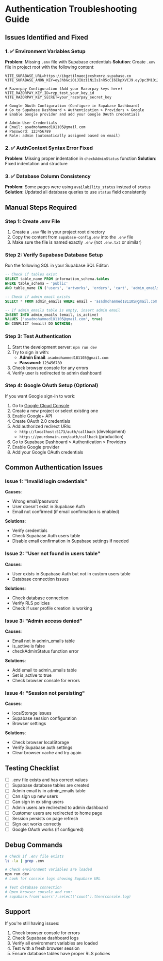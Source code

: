 # Authentication Troubleshooting Guide

## Issues Identified and Fixed

### 1. ✅ **Environment Variables Setup**
**Problem**: Missing `.env` file with Supabase credentials
**Solution**: Create `.env` file in project root with the following content:

```env
VITE_SUPABASE_URL=https://ibgztilnaecjexshxmrz.supabase.co
VITE_SUPABASE_ANON_KEY=eyJhbGciOiJIUzI1NiIsInR5cCI6IkpXVCJ9.eyJpc3MiOiJzdXBhYmFzZSIsInJlZiI6ImliZ3p0aWxuYWVjamV4c2h4bXJ6Iiwicm9sZSI6ImFub24iLCJpYXQiOjE3NTc2ODEzMTIsImV4cCI6MjA3MzI1NzMxMn0.BXVkSNLdZb6y6SyzBGIcr7MiFDsjUwY9LU01dJwmGRo

# Razorpay Configuration (Add your Razorpay keys here)
VITE_RAZORPAY_KEY_ID=rzp_test_your_key_id
VITE_RAZORPAY_KEY_SECRET=your_razorpay_secret_key

# Google OAuth Configuration (Configure in Supabase Dashboard)
# Go to Supabase Dashboard > Authentication > Providers > Google
# Enable Google provider and add your Google OAuth credentials

# Admin User Credentials
# Email: asadmohammed181105@gmail.com
# Password: 123456789
# Role: admin (automatically assigned based on email)
```

### 2. ✅ **AuthContext Syntax Error Fixed**
**Problem**: Missing proper indentation in `checkAdminStatus` function
**Solution**: Fixed indentation and structure

### 3. ✅ **Database Column Consistency**
**Problem**: Some pages were using `availability_status` instead of `status`
**Solution**: Updated all database queries to use `status` field consistently

## Manual Steps Required

### Step 1: Create .env File
1. Create a `.env` file in your project root directory
2. Copy the content from `supabase-config.env` into the `.env` file
3. Make sure the file is named exactly `.env` (not `.env.txt` or similar)

### Step 2: Verify Supabase Database Setup
Run the following SQL in your Supabase SQL Editor:

```sql
-- Check if tables exist
SELECT table_name FROM information_schema.tables 
WHERE table_schema = 'public' 
AND table_name IN ('users', 'artworks', 'orders', 'cart', 'admin_emails');

-- Check if admin email exists
SELECT * FROM admin_emails WHERE email = 'asadmohammed181105@gmail.com';

-- If admin_emails table is empty, insert admin email
INSERT INTO admin_emails (email, is_active) 
VALUES ('asadmohammed181105@gmail.com', true) 
ON CONFLICT (email) DO NOTHING;
```

### Step 3: Test Authentication
1. Start the development server: `npm run dev`
2. Try to sign in with:
   - **Admin Email**: `asadmohammed181105@gmail.com`
   - **Password**: `123456789`
3. Check browser console for any errors
4. Verify user is redirected to admin dashboard

### Step 4: Google OAuth Setup (Optional)
If you want Google sign-in to work:

1. Go to [Google Cloud Console](https://console.cloud.google.com/)
2. Create a new project or select existing one
3. Enable Google+ API
4. Create OAuth 2.0 credentials
5. Add authorized redirect URIs:
   - `http://localhost:5173/auth/callback` (development)
   - `https://yourdomain.com/auth/callback` (production)
6. Go to Supabase Dashboard > Authentication > Providers
7. Enable Google provider
8. Add your Google OAuth credentials

## Common Authentication Issues

### Issue 1: "Invalid login credentials"
**Causes**:
- Wrong email/password
- User doesn't exist in Supabase Auth
- Email not confirmed (if email confirmation is enabled)

**Solutions**:
- Verify credentials
- Check Supabase Auth users table
- Disable email confirmation in Supabase settings if needed

### Issue 2: "User not found in users table"
**Causes**:
- User exists in Supabase Auth but not in custom users table
- Database connection issues

**Solutions**:
- Check database connection
- Verify RLS policies
- Check if user profile creation is working

### Issue 3: "Admin access denied"
**Causes**:
- Email not in admin_emails table
- is_active is false
- checkAdminStatus function error

**Solutions**:
- Add email to admin_emails table
- Set is_active to true
- Check browser console for errors

### Issue 4: "Session not persisting"
**Causes**:
- localStorage issues
- Supabase session configuration
- Browser settings

**Solutions**:
- Check browser localStorage
- Verify Supabase auth settings
- Clear browser cache and try again

## Testing Checklist

- [ ] .env file exists and has correct values
- [ ] Supabase database tables are created
- [ ] Admin email is in admin_emails table
- [ ] Can sign up new users
- [ ] Can sign in existing users
- [ ] Admin users are redirected to admin dashboard
- [ ] Customer users are redirected to home page
- [ ] Session persists on page refresh
- [ ] Sign out works correctly
- [ ] Google OAuth works (if configured)

## Debug Commands

```bash
# Check if .env file exists
ls -la | grep .env

# Check environment variables are loaded
npm run dev
# Look for console logs showing Supabase URL

# Test database connection
# Open browser console and run:
# supabase.from('users').select('count').then(console.log)
```

## Support

If you're still having issues:
1. Check browser console for errors
2. Check Supabase dashboard logs
3. Verify all environment variables are loaded
4. Test with a fresh browser session
5. Ensure database tables have proper RLS policies
